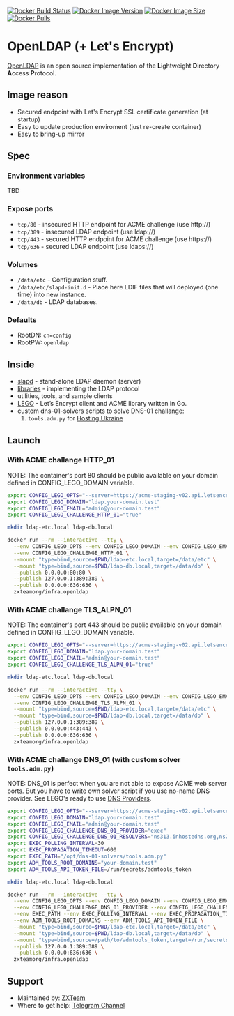 [![Docker Build Status](https://img.shields.io/docker/cloud/build/zxteamorg/infra.openldap?label=Build%20Status)](https://hub.docker.com/r/zxteamorg/infra.openldap/builds)
[![Docker Image Version](https://img.shields.io/docker/v/zxteamorg/infra.openldap?sort=date&label=Version)](https://hub.docker.com/r/zxteamorg/infra.openldap/tags)
[![Docker Image Size](https://img.shields.io/docker/image-size/zxteamorg/infra.openldap?label=Image%20Size)](https://hub.docker.com/r/zxteamorg/infra.openldap/tags)
[![Docker Pulls](https://img.shields.io/docker/pulls/zxteamorg/infra.openldap?label=Pulls)](https://hub.docker.com/r/zxteamorg/infra.openldap)


# OpenLDAP (+ Let's Encrypt)

[OpenLDAP](https://www.openldap.org/) is an open source implementation of the **L**ightweight **D**irectory **A**ccess **P**rotocol.

## Image reason

* Secured endpoint with Let's Encrypt SSL certificate generation (at startup)
* Easy to update production enviroment (just re-create container)
* Easy to bring-up mirror


## Spec

### Environment variables

TBD

### Expose ports

* `tcp/80` - insecured HTTP endpoint for ACME challenge (use http://)
* `tcp/389` - insecured LDAP endpoint (use ldap://)
* `tcp/443` - secured HTTP endpoint for ACME challenge (use https://)
* `tcp/636` - secured LDAP endpoint (use ldaps://)
 
### Volumes

* `/data/etc` - Configuration stuff.
* `/data/etc/slapd-init.d` - Place here LDIF files that will deployed (one time) into new instance.
* `/data/db`  - LDAP databases.

### Defaults

* RootDN: `cn=config`
* RootPW: `openldap`

## Inside

* [slapd](https://www.openldap.org/software/man.cgi?query=slapd) - stand-alone LDAP daemon (server)
* [libraries](https://www.openldap.org/software/man.cgi?query=ldap) - implementing the LDAP protocol
* utilities, tools, and sample clients
* [LEGO](https://go-acme.github.io/lego/) - Let’s Encrypt client and ACME library written in Go.
* custom dns-01-solvers scripts to solve DNS-01 challange:
	1. `tools.adm.py` for [Hosting Ukraine](https://www.ukraine.com.ua/)

## Launch

### With ACME challange HTTP_01

NOTE: The container's port 80 should be public available on your domain defined in CONFIG_LEGO_DOMAIN variable.


```bash
export CONFIG_LEGO_OPTS="--server=https://acme-staging-v02.api.letsencrypt.org/directory" # Skip this for ACME production environment
export CONFIG_LEGO_DOMAIN="ldap.your-domain.test"
export CONFIG_LEGO_EMAIL="admin@your-domain.test"
export CONFIG_LEGO_CHALLENGE_HTTP_01="true"

mkdir ldap-etc.local ldap-db.local

docker run --rm --interactive --tty \
  --env CONFIG_LEGO_OPTS --env CONFIG_LEGO_DOMAIN --env CONFIG_LEGO_EMAIL \
  --env CONFIG_LEGO_CHALLENGE_HTTP_01 \
  --mount "type=bind,source=$PWD/ldap-etc.local,target=/data/etc" \
  --mount "type=bind,source=$PWD/ldap-db.local,target=/data/db" \
  --publish 0.0.0.0:80:80 \
  --publish 127.0.0.1:389:389 \
  --publish 0.0.0.0:636:636 \
  zxteamorg/infra.openldap
```

### With ACME challange TLS_ALPN_01

NOTE: The container's port 443 should be public available on your domain defined in CONFIG_LEGO_DOMAIN variable.


```bash
export CONFIG_LEGO_OPTS="--server=https://acme-staging-v02.api.letsencrypt.org/directory" # Skip this for ACME production environment
export CONFIG_LEGO_DOMAIN="ldap.your-domain.test"
export CONFIG_LEGO_EMAIL="admin@your-domain.test"
export CONFIG_LEGO_CHALLENGE_TLS_ALPN_01="true"

mkdir ldap-etc.local ldap-db.local

docker run --rm --interactive --tty \
  --env CONFIG_LEGO_OPTS --env CONFIG_LEGO_DOMAIN --env CONFIG_LEGO_EMAIL \
  --env CONFIG_LEGO_CHALLENGE_TLS_ALPN_01 \
  --mount "type=bind,source=$PWD/ldap-etc.local,target=/data/etc" \
  --mount "type=bind,source=$PWD/ldap-db.local,target=/data/db" \
  --publish 127.0.0.1:389:389 \
  --publish 0.0.0.0:443:443 \
  --publish 0.0.0.0:636:636 \
  zxteamorg/infra.openldap
```

### With ACME challange DNS_01 (with custom solver `tools.adm.py`)

NOTE: DNS_01 is perfect when you are not able to expose ACME web server ports. But you have to write own solver script if you use no-name DNS provider. See LEGO's ready to use [DNS Providers](https://go-acme.github.io/lego/dns/).

```bash
export CONFIG_LEGO_OPTS="--server=https://acme-staging-v02.api.letsencrypt.org/directory" # Skip this for ACME production environment
export CONFIG_LEGO_DOMAIN="ldap.your-domain.test"
export CONFIG_LEGO_EMAIL="admin@your-domain.test"
export CONFIG_LEGO_CHALLENGE_DNS_01_PROVIDER="exec"
export CONFIG_LEGO_CHALLENGE_DNS_01_RESOLVERS="ns313.inhostedns.org,ns213.inhostedns.net,ns113.inhostedns.com"
export EXEC_POLLING_INTERVAL=30
export EXEC_PROPAGATION_TIMEOUT=600
export EXEC_PATH="/opt/dns-01-solvers/tools.adm.py"
export ADM_TOOLS_ROOT_DOMAINS="your-domain.test"
export ADM_TOOLS_API_TOKEN_FILE=/run/secrets/admtools_token

mkdir ldap-etc.local ldap-db.local

docker run --rm --interactive --tty \
  --env CONFIG_LEGO_OPTS --env CONFIG_LEGO_DOMAIN --env CONFIG_LEGO_EMAIL \
  --env CONFIG_LEGO_CHALLENGE_DNS_01_PROVIDER --env CONFIG_LEGO_CHALLENGE_DNS_01_RESOLVERS \
  --env EXEC_PATH --env EXEC_POLLING_INTERVAL --env EXEC_PROPAGATION_TIMEOUT \
  --env ADM_TOOLS_ROOT_DOMAINS --env ADM_TOOLS_API_TOKEN_FILE \
  --mount "type=bind,source=$PWD/ldap-etc.local,target=/data/etc" \
  --mount "type=bind,source=$PWD/ldap-db.local,target=/data/db" \
  --mount "type=bind,source=/path/to/admtools_token,target=/run/secrets/admtools_token" \
  --publish 127.0.0.1:389:389 \
  --publish 0.0.0.0:636:636 \
  zxteamorg/infra.openldap
```


## Support

* Maintained by: [ZXTeam](https://zxteam.org)
* Where to get help: [Telegram Channel](https://t.me/zxteamorg)

